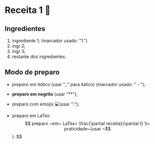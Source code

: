 # Receita 1 :shallow_pan_of_food:

## **Ingredientes**

1. ingrediente 1; (marcador usado: "1.")
2. ingr 2;
3. ingr 3;
4. restante dos ingredientes.

## Modo de preparo

-  _preparo em itálico_ (usar "_" para itálico) (marcador usado: " - ");

-  **preparo em negrito** (usar "**");

- preparo com emojis :computer:(usar ":");

-  preparo em LaTex:
  $$
  preparo ~em~ LaTex=  \frac{\partial receita}{\partial t} \\= praticidade~(usar ~$$).
  $$

